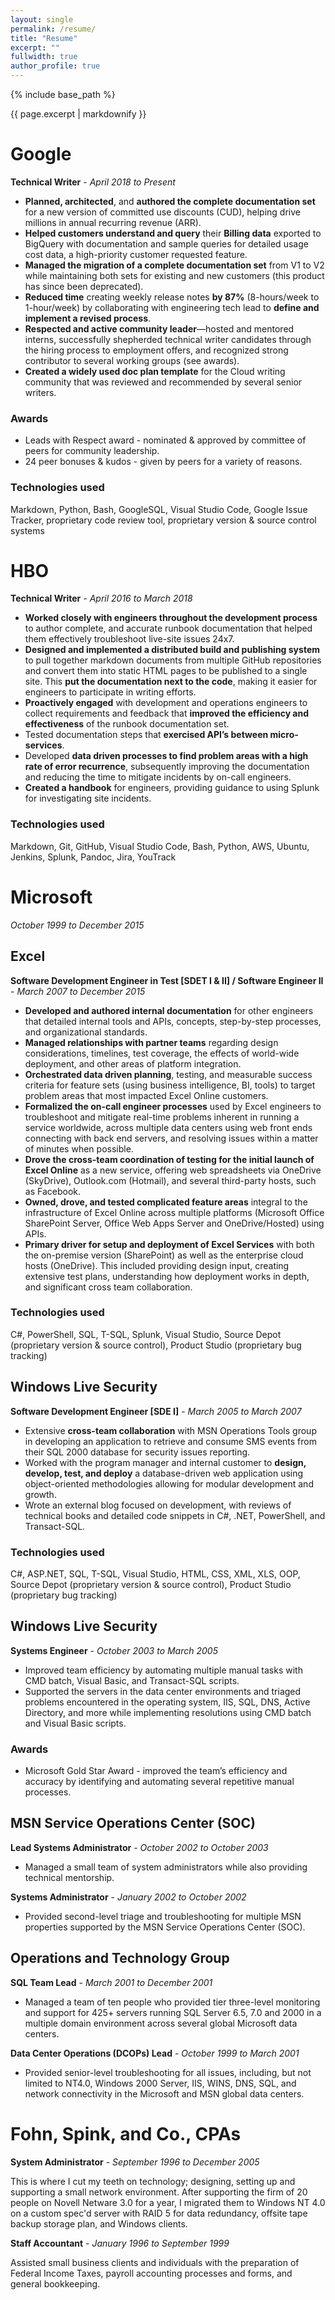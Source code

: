 ```yaml
---
layout: single
permalink: /resume/
title: "Resume"
excerpt: ""
fullwidth: true
author_profile: true
---
```


{% include base_path %}

{{ page.excerpt | markdownify }}

# Google

**Technical Writer** - _April 2018 to Present_

-   **Planned, architected**, and **authored the complete documentation set** for a new
    version of committed use discounts (CUD), helping drive millions in annual recurring
    revenue (ARR).
-   **Helped customers understand and query** their **Billing data** exported to BigQuery
    with documentation and sample queries for detailed usage cost data, a high-priority
    customer requested feature.
-   **Managed the migration of a complete documentation set** from V1 to V2 while maintaining
    both sets for existing and new customers (this product has since been deprecated).
-   **Reduced time** creating weekly release notes **by 87%** (8-hours/week to 1-hour/week)
    by collaborating with engineering tech lead to **define and implement a revised process**.
-   **Respected and active community leader**—hosted and mentored interns, successfully
    shepherded technical writer candidates through the hiring process to employment offers,
    and recognized strong contributor to several working groups (see awards).
-   **Created a widely used doc plan template** for the Cloud writing community that was
    reviewed and recommended by several senior writers.

### Awards

-   Leads with Respect award - nominated & approved by committee of peers for community leadership.
-   24 peer bonuses & kudos - given by peers for a variety of reasons.

### Technologies used

Markdown, Python, Bash, GoogleSQL, Visual Studio Code, Google Issue Tracker, proprietary code
review tool, proprietary version & source control systems

# HBO

**Technical Writer** - _April 2016 to March 2018_

-   **Worked closely with engineers throughout the development process** to author complete,
    and accurate runbook documentation that helped them effectively troubleshoot live-site
    issues 24x7.
-   **Designed and implemented a distributed build and publishing system** to pull together
    markdown documents from multiple GitHub repositories and convert them into static HTML pages
    to be published to a single site. This **put the documentation next to the code**, making
    it easier for engineers to participate in writing efforts. 
-   **Proactively engaged** with development and operations engineers to collect requirements
    and feedback that **improved the efficiency and effectiveness** of the runbook documentation
    set.
-   Tested documentation steps that **exercised API’s between micro-services**.
-   Developed **data driven processes to find problem areas with a high rate of error recurrence**,
    subsequently improving the documentation and reducing the time to mitigate incidents by
    on-call engineers.
-   **Created a handbook** for engineers, providing guidance to using Splunk for investigating
    site incidents.

### Technologies used

Markdown, Git, GitHub, Visual Studio Code, Bash, Python, AWS, Ubuntu, Jenkins, Splunk, Pandoc, Jira, YouTrack

# Microsoft

_October 1999 to December 2015_

## Excel

**Software Development Engineer in Test [SDET I & II] / Software Engineer II** - _March 2007 to December 2015_

-   **Developed and authored internal documentation** for other engineers that detailed internal
    tools and APIs, concepts, step-by-step processes, and organizational standards.
-   **Managed relationships with partner teams** regarding design considerations, timelines, test
    coverage, the effects of world-wide deployment, and other areas of platform integration.
-   **Orchestrated data driven planning**, testing, and measurable success criteria for feature sets
    (using business intelligence, BI, tools) to target problem areas that most impacted Excel Online
    customers.
-   **Formalized the on-call engineer processes** used by Excel engineers to troubleshoot and mitigate
    real-time problems inherent in running a service worldwide, across multiple data centers using
    web front ends connecting with back end servers, and resolving issues within a matter of minutes
    when possible.
-   **Drove the cross-team coordination of testing for the initial launch of Excel Online** as a new
    service, offering web spreadsheets via OneDrive (SkyDrive), Outlook.com (Hotmail), and several
    third-party hosts, such as Facebook.
-   **Owned, drove, and tested complicated feature areas** integral to the infrastructure of Excel
    Online across multiple platforms (Microsoft Office SharePoint Server, Office Web Apps Server and
    OneDrive/Hosted) using APIs.
-   **Primary driver for setup and deployment of Excel Services** with both the on-premise version
    (SharePoint) as well as the enterprise cloud hosts (OneDrive). This included providing design
    input, creating extensive test plans, understanding how deployment works in depth, and significant
    cross team collaboration.

### Technologies used

C#, PowerShell, SQL, T-SQL, Splunk, Visual Studio, Source Depot (proprietary version & source control),
Product Studio (proprietary bug tracking)

## Windows Live Security

**Software Development Engineer [SDE I]** - _March 2005 to March 2007_

-   Extensive **cross-team collaboration** with MSN Operations Tools group in developing an application
    to retrieve and consume SMS events from their SQL 2000 database for security issues reporting.
-   Worked with the program manager and internal customer to **design, develop, test, and deploy**
    a database-driven web application using object-oriented methodologies allowing for modular development
    and growth.
-   Wrote an external blog focused on development, with reviews of technical books and detailed code
    snippets in C#, .NET, PowerShell, and Transact-SQL.

### Technologies used

C#, ASP.NET, SQL, T-SQL, Visual Studio, HTML, CSS, XML, XLS, OOP, Source Depot (proprietary version &
source control), Product Studio (proprietary bug tracking)

## Windows Live Security

**Systems Engineer** - _October 2003 to March 2005_

-   Improved team efficiency by automating multiple manual tasks with CMD batch, Visual Basic, and Transact-SQL
    scripts.
-   Supported the servers in the data center environments and triaged problems encountered in the operating
    system, IIS, SQL, DNS, Active Directory, and more while implementing resolutions using CMD batch and
    Visual Basic scripts.

### Awards

-   Microsoft Gold Star Award - improved the team’s efficiency and accuracy by identifying and automating
    several repetitive manual processes.

## MSN Service Operations Center (SOC)

**Lead Systems Administrator** - _October 2002 to October 2003_

-   Managed a small team of system administrators while also providing technical mentorship.

**Systems Administrator** - _January 2002 to October 2002_

-   Provided second-level triage and troubleshooting for multiple MSN properties supported by the MSN
    Service Operations Center (SOC).

## Operations and Technology Group

**SQL Team Lead** - _March 2001 to December 2001_

-   Managed a team of ten people who provided tier three-level monitoring and support for 425+ servers
    running SQL Server 6.5, 7.0 and 2000 in a multiple domain environment across several global
    Microsoft data centers.

**Data Center Operations (DCOPs) Lead** - _October 1999 to March 2001_

-   Provided senior-level troubleshooting for all issues, including, but not limited to NT4.0, Windows
    2000 Server, IIS, WINS, DNS, SQL, and network connectivity in the Microsoft and MSN global data
    centers.

# Fohn, Spink, and Co., CPAs

**System Administrator** - _September 1996 to December 2005_

This is where I cut my teeth on technology; designing, setting up and supporting a small network
environment. After supporting the firm of 20 people on Novell Netware 3.0 for a year, I migrated them
to Windows NT 4.0 on a custom spec'd server with RAID 5 for data redundancy, offsite tape backup storage
plan, and Windows clients.

**Staff Accountant** - _January 1996 to September 1999_

Assisted small business clients and individuals with the preparation of Federal Income Taxes, payroll
accounting processes and forms, and general bookkeeping.
